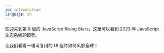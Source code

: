 ```yaml
---
id: introduction
language: zh
---
```


欢迎来到第 8 版的 JavaScript Rising Stars，这里可以看到 2023 年 JavaScript 生态系统的趋势。

让我们看看一堆可复用的 UI 组件如何风靡全球！

